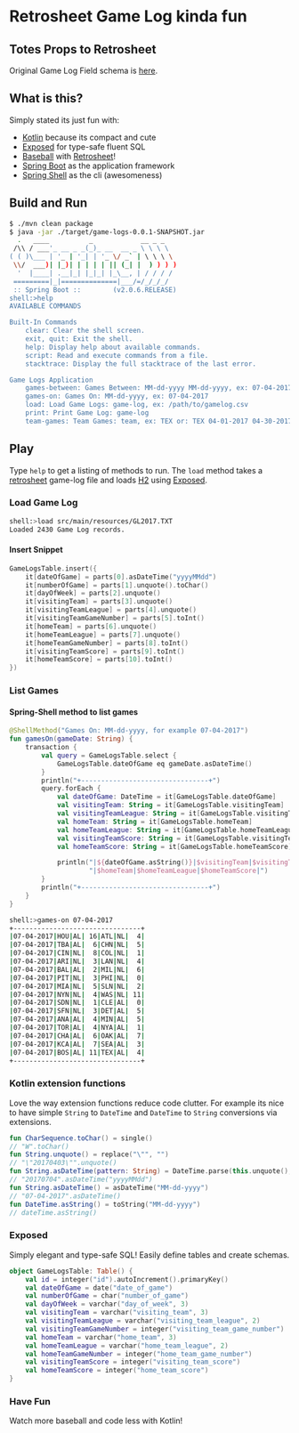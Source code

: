 # Retrosheet Game Log kinda fun

## Totes Props to Retrosheet

Original Game Log Field schema is [here](https://www.retrosheet.org/gamelogs/glfields.txt).

## What is this?

Simply stated its just fun with:
 
* [Kotlin](https://kotlinlang.org) because its compact and cute
* [Exposed](https://github.com/JetBrains/Exposed) for type-safe fluent SQL
* [Baseball](https://www.mlb.com) with [Retrosheet](https://www.retrosheet.org)!
* [Spring Boot](https://github.com/spring-projects/spring-boot) as the application framework
* [Spring Shell](https://github.com/spring-projects/spring-shell) as the cli (awesomeness)

## Build and Run

```bash
$ ./mvn clean package
$ java -jar ./target/game-logs-0.0.1-SNAPSHOT.jar
  .   ____          _            __ _ _
 /\\ / ___'_ __ _ _(_)_ __  __ _ \ \ \ \
( ( )\___ | '_ | '_| | '_ \/ _` | \ \ \ \
 \\/  ___)| |_)| | | | | || (_| |  ) ) ) )
  '  |____| .__|_| |_|_| |_\__, | / / / /
 =========|_|==============|___/=/_/_/_/
 :: Spring Boot ::        (v2.0.6.RELEASE)
shell:>help
AVAILABLE COMMANDS

Built-In Commands
    clear: Clear the shell screen.
    exit, quit: Exit the shell.
    help: Display help about available commands.
    script: Read and execute commands from a file.
    stacktrace: Display the full stacktrace of the last error.

Game Logs Application
    games-between: Games Between: MM-dd-yyyy MM-dd-yyyy, ex: 07-04-2017 07-05-2017
    games-on: Games On: MM-dd-yyyy, ex: 07-04-2017
    load: Load Game Logs: game-log, ex: /path/to/gamelog.csv
    print: Print Game Log: game-log
    team-games: Team Games: team, ex: TEX or: TEX 04-01-2017 04-30-2017

```

## Play

Type ``help`` to get a listing of methods to run.  The ``load`` method takes a [retrosheet](https://www.retrosheet.org) game-log file and loads [H2](http://www.h2database.com) using [Exposed](https://github.com/JetBrains/Exposed).

### Load Game Log

```bash
shell:>load src/main/resources/GL2017.TXT
Loaded 2430 Game Log records.
```

#### Insert Snippet

```kotlin
GameLogsTable.insert({
    it[dateOfGame] = parts[0].asDateTime("yyyyMMdd")
    it[numberOfGame] = parts[1].unquote().toChar()
    it[dayOfWeek] = parts[2].unquote()
    it[visitingTeam] = parts[3].unquote()
    it[visitingTeamLeague] = parts[4].unquote()
    it[visitingTeamGameNumber] = parts[5].toInt()
    it[homeTeam] = parts[6].unquote()
    it[homeTeamLeague] = parts[7].unquote()
    it[homeTeamGameNumber] = parts[8].toInt()
    it[visitingTeamScore] = parts[9].toInt()
    it[homeTeamScore] = parts[10].toInt()
})
```

### List Games

#### Spring-Shell method to list games

```kotlin
@ShellMethod("Games On: MM-dd-yyyy, for example 07-04-2017")
fun gamesOn(gameDate: String) {
    transaction {
        val query = GameLogsTable.select {
            GameLogsTable.dateOfGame eq gameDate.asDateTime()
        }
        println("+--------------------------------+")
        query.forEach {
            val dateOfGame: DateTime = it[GameLogsTable.dateOfGame]
            val visitingTeam: String = it[GameLogsTable.visitingTeam]
            val visitingTeamLeague: String = it[GameLogsTable.visitingTeamLeague]
            val homeTeam: String = it[GameLogsTable.homeTeam]
            val homeTeamLeague: String = it[GameLogsTable.homeTeamLeague]
            val visitingTeamScore: String = it[GameLogsTable.visitingTeamScore].toString().padStart(3)
            val homeTeamScore: String = it[GameLogsTable.homeTeamScore].toString().padStart(3)

            println("|${dateOfGame.asString()}|$visitingTeam|$visitingTeamLeague|$visitingTeamScore" +
                    "|$homeTeam|$homeTeamLeague|$homeTeamScore|")
        }
        println("+--------------------------------+")
    }
}
```

```bash
shell:>games-on 07-04-2017
+--------------------------------+
|07-04-2017|HOU|AL| 16|ATL|NL|  4|
|07-04-2017|TBA|AL|  6|CHN|NL|  5|
|07-04-2017|CIN|NL|  8|COL|NL|  1|
|07-04-2017|ARI|NL|  3|LAN|NL|  4|
|07-04-2017|BAL|AL|  2|MIL|NL|  6|
|07-04-2017|PIT|NL|  3|PHI|NL|  0|
|07-04-2017|MIA|NL|  5|SLN|NL|  2|
|07-04-2017|NYN|NL|  4|WAS|NL| 11|
|07-04-2017|SDN|NL|  1|CLE|AL|  0|
|07-04-2017|SFN|NL|  3|DET|AL|  5|
|07-04-2017|ANA|AL|  4|MIN|AL|  5|
|07-04-2017|TOR|AL|  4|NYA|AL|  1|
|07-04-2017|CHA|AL|  6|OAK|AL|  7|
|07-04-2017|KCA|AL|  7|SEA|AL|  3|
|07-04-2017|BOS|AL| 11|TEX|AL|  4|
+--------------------------------+
```

### Kotlin extension functions

Love the way extension functions reduce code clutter.  For example its nice to have simple ``String`` to ``DateTime`` and ``DateTime`` to ``String`` conversions via extensions.

```kotlin
fun CharSequence.toChar() = single()
// "W".toChar()
fun String.unquote() = replace("\"", "")
// "\"20170403\"".unquote()
fun String.asDateTime(pattern: String) = DateTime.parse(this.unquote(), DateTimeFormat.forPattern(pattern))
// "20170704".asDateTime("yyyyMMdd")
fun String.asDateTime() = asDateTime("MM-dd-yyyy")
// "07-04-2017".asDateTime()
fun DateTime.asString() = toString("MM-dd-yyyy")
// dateTime.asString()
```

### Exposed

Simply elegant and type-safe SQL!  Easily define tables and create schemas.

```kotlin
object GameLogsTable: Table() {
    val id = integer("id").autoIncrement().primaryKey()
    val dateOfGame = date("date_of_game")
    val numberOfGame = char("number_of_game")
    val dayOfWeek = varchar("day_of_week", 3)
    val visitingTeam = varchar("visiting_team", 3)
    val visitingTeamLeague = varchar("visiting_team_league", 2)
    val visitingTeamGameNumber = integer("visiting_team_game_number")
    val homeTeam = varchar("home_team", 3)
    val homeTeamLeague = varchar("home_team_league", 2)
    val homeTeamGameNumber = integer("home_team_game_number")
    val visitingTeamScore = integer("visiting_team_score")
    val homeTeamScore = integer("home_team_score")
}
```

### Have Fun

Watch more baseball and code less with Kotlin!